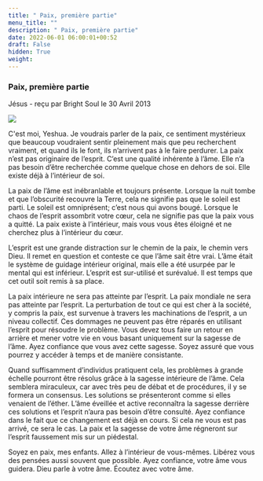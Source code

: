 ```yaml
---
title: " Paix, première partie"
menu_title: ""
description: " Paix, première partie"
date: 2022-06-01 06:00:01+00:52
draft: False
hidden: True
weight:
---
```

###  Paix, première partie

Jésus - reçu par  Bright Soul le 30 Avril 2013

![](/fr-contemporary-messages/fr-contemporary-messages-by-date-order/fr-contemporary-messages-2013/fr-paix-interieure-4-2013.jpg)

C'est moi, Yeshua. Je voudrais parler de la paix, ce sentiment mystérieux que beaucoup voudraient sentir pleinement mais que peu recherchent vraiment, et quand ils le font, ils n’arrivent pas à le faire perdurer. La paix n’est pas originaire de l’esprit. C’est une qualité inhérente à l’âme. Elle n’a pas besoin d’être recherchée comme quelque chose en dehors de soi. Elle existe déjà à l’intérieur de soi.

La paix de l’âme est inébranlable et toujours présente. Lorsque la nuit tombe et que l’obscurité recouvre la Terre, cela ne signifie pas que le soleil est parti. Le soleil est omniprésent; c’est nous qui avons bougé. Lorsque le chaos de l’esprit assombrit votre cœur, cela ne signifie pas que la paix vous a quitté. La paix existe à l’intérieur, mais vous vous êtes éloigné et ne cherchez plus à l’intérieur du cœur.

L’esprit est une grande distraction sur le chemin de la paix, le chemin vers Dieu. Il remet en question et conteste ce que l’âme sait être vrai. L’âme était le système de guidage intérieur original, mais elle a été usurpée par le mental qui est inférieur. L’esprit est sur-utilisé et surévalué. Il est temps que cet outil soit remis à sa place.

La paix intérieure ne sera pas atteinte par l’esprit. La paix mondiale ne sera pas atteinte par l’esprit. La perturbation de tout ce qui est cher à la société, y compris la paix, est survenue à travers les machinations de l’esprit, a un niveau collectif. Ces dommages ne peuvent pas être réparés en utilisant l’esprit pour résoudre le problème. Vous devez tous faire un retour en arrière et mener votre vie en vous basant uniquement sur la sagesse de l’âme. Ayez confiance que vous avez cette sagesse. Soyez assuré que vous pourrez y accéder à temps et de manière consistante.

Quand suffisamment d’individus pratiquent cela, les problèmes à grande échelle pourront être résolus grâce à la sagesse intérieure de l’âme. Cela semblera miraculeux, car avec très peu de débat et de procédures, il y se formera un consensus. Les solutions se présenteront comme si elles venaient de l’éther. L’âme éveillée et active reconnaîtra la sagesse derrière ces solutions et l’esprit n’aura pas besoin d’être consulté. Ayez confiance dans le fait que ce changement est déjà en cours. Si cela ne vous est pas arrivé, ce sera le cas. La paix et la sagesse de votre âme régneront sur l’esprit faussement mis sur un piédestal.

Soyez en paix, mes enfants. Allez à l’intérieur de vous-mêmes. Libérez vous des pensées aussi souvent que possible. Ayez confiance, votre âme vous guidera. Dieu parle à votre âme. Écoutez avec votre âme.



